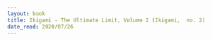 ```yaml
---
layout: book
title: Ikigami - The Ultimate Limit, Volume 2 (Ikigami,  no. 2)
date_read: 2020/07/26
---
```


